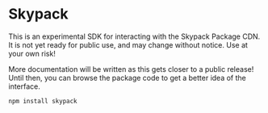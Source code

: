 # Skypack

This is an experimental SDK for interacting with the Skypack Package CDN. It is not yet ready for public use, and may change without notice. Use at your own risk!

More documentation will be written as this gets closer to a public release! Until then, you can browse the package code to get a better idea of the interface.

```
npm install skypack
```
